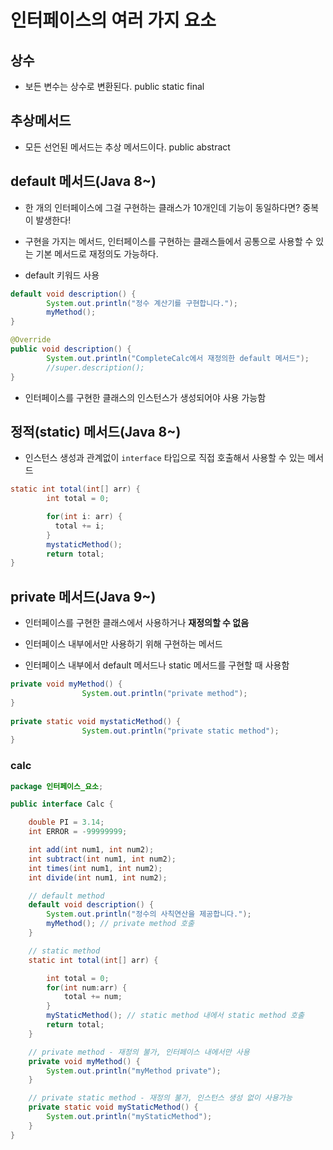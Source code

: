 # 인터페이스의 여러 가지 요소



## 상수

- 보든 변수는 상수로 변환된다. public static final



## 추상메서드

- 모든 선언된 메서드는 추상 메서드이다. public abstract



## default 메서드(Java 8~)

- 한 개의 인터페이스에 그걸 구현하는 클래스가 10개인데 기능이 동일하다면? 중복이 발생한다!

- 구현을 가지는 메서드, 인터페이스를 구현하는 클래스들에서 공통으로 사용할 수 있는 기본 메서드로 재정의도 가능하다.
- default 키워드 사용

```java
default void description() {
        System.out.println("정수 계산기를 구현합니다.");
        myMethod();
}

```

```java
@Override
public void description() {
        System.out.println("CompleteCalc에서 재정의한 default 메서드");
        //super.description();
}

```

- 인터페이스를 구현한 클래스의 인스턴스가 생성되어야 사용 가능함



## 정적(static) 메서드(Java 8~)

- 인스턴스 생성과 관계없이 `interface` 타입으로 직접 호출해서 사용할 수 있는 메서드

```java
static int total(int[] arr) {
        int total = 0;

        for(int i: arr) {
          total += i;
        }
        mystaticMethod();
        return total;
}

```



## private 메서드(Java 9~)

- 인터페이스를 구현한 클래스에서 사용하거나 **재정의할 수 없음**

- 인터페이스 내부에서만 사용하기 위해 구현하는 메서드
- 인터페이스 내부에서 default 메서드나 static 메서드를 구현할 때 사용함

```java
private void myMethod() {
				System.out.println("private method");
}
	
private static void mystaticMethod() {
				System.out.println("private static method");
}

```



### calc

```java
package 인터페이스_요소;

public interface Calc {

    double PI = 3.14;
    int ERROR = -99999999;

    int add(int num1, int num2);
    int subtract(int num1, int num2);
    int times(int num1, int num2);
    int divide(int num1, int num2);

    // default method
    default void description() {
        System.out.println("정수의 사칙연산을 제공합니다.");
        myMethod(); // private method 호출
    }

    // static method
    static int total(int[] arr) {

        int total = 0;
        for(int num:arr) {
            total += num;
        }
        myStaticMethod(); // static method 내에서 static method 호출
        return total;
    }

    // private method - 재정의 불가, 인터페이스 내에서만 사용
    private void myMethod() {
        System.out.println("myMethod private");
    }

    // private static method - 재정의 불가, 인스턴스 생성 없이 사용가능
    private static void myStaticMethod() {
        System.out.println("myStaticMethod");
    }
}

```

